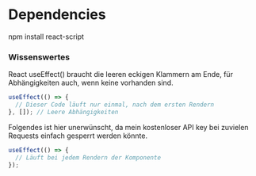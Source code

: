 # Dependencies
npm install react-script



### Wissenswertes
React useEffect() braucht die leeren eckigen Klammern am Ende, für Abhängigkeiten auch, wenn keine vorhanden sind. 
```javascript
useEffect(() => {
  // Dieser Code läuft nur einmal, nach dem ersten Rendern
}, []); // Leere Abhängigkeiten
```
Folgendes ist hier unerwünscht, da mein kostenloser API key bei zuvielen Requests einfach gesperrt werden könnte.
``` javascript
useEffect(() => {
  // Läuft bei jedem Rendern der Komponente
});
```

